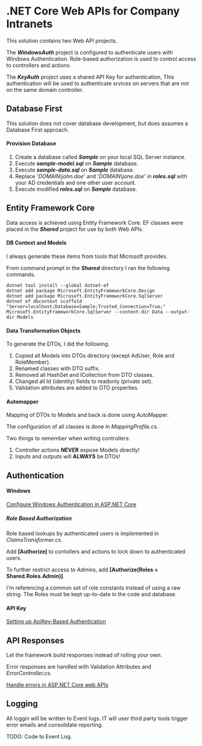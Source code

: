 # .NET Core Web APIs for Company Intranets
This solution contains two Web API projects.

The **_WindowsAuth_** project is configured to authenticate users with Windows Authentication. 
Role-based authorization is used to control access to controllers and actions. 

The **_KeyAuth_** project uses a shared API Key for authentication,
This authentication will be used to authenticate srvices on servers that are not on the same domain controller.

## Database First
This solution does not cover database development, but does assumes a Database First approach.

#### Provision Database

1. Create a database called **_Sample_** on your local SQL Server instance.
2. Execute **_sample-model.sql_** on **_Sample_** database. 
3. Execute **_sample-data.sql_** on **_Sample_** database.
4. Replace '_DOMAIN\john.doe_' and '_DOMAIN\jane.doe_' in **_roles.sql_** with your AD credentials and one other user account.
5. Execute modified **_roles.sql_** on **_Sample_** database.

## Entity Framework Core
Data access is achieved using Entity Framework Core. 
EF classes were placed in the **_Shared_** project for use by both Web APIs.

#### DB Context and Models
I always generate these items from tools that Microsoft provides.

From command prompt in the **_Shared_** directory I ran the following commands.
``` 
dotnet tool install --global dotnet-ef
dotnet add package Microsoft.EntityFrameworkCore.Design
dotnet add package Microsoft.EntityFrameworkCore.SqlServer
dotnet ef dbcontext scaffold "Server=localhost;Database=Sample;Trusted_Connection=True;" Microsoft.EntityFrameworkCore.SqlServer --context-dir Data --output-dir Models
```
#### Data Transformation Objects 
To generate the DTOs, I did the following.

1. Copied all Models into DTOs directory (except AdUser, Role and RoleMember).
2. Renamed classes with DTO suffix.
3. Removed all HashSet and ICollection from DTO classes.
4. Changed all Id (identity) fields to readonly (private set).
5. Validation attributes are added to DTO properties.

#### Automapper
Mapping of DTOs to Models and back is done using AutoMapper.

The configuration of all classes is done in _MappingProfile.cs_.

Two things to remember when writing controllers:
1. Controller actions **NEVER** expose Models directly! 
2. Inputs and outputs will **ALWAYS** be DTOs!

## Authentication

#### Windows
<a href="https://docs.microsoft.com/en-us/aspnet/core/mvc/models/validation?view=aspnetcore-3.1" target="_blank">Configure Windows Authentication in ASP.NET Core</a>

##### Role Based Authorization
Role based lookups by authenticated users is implemented in _ClaimsTransformer.cs_.

Add **[Authorize]** to contollers and actions to lock down to authenticated users.

To further restrict access to Admins, add **[Authorize(Roles = Shared.Roles.Admin)]**.

I'm referencing a common set of role constants instead of using a raw string. The Roles must be kept up-to-date in the code and database.

#### API Key
<a href="https://medium.com/@zarkopafilis/asp-net-core-2-2-3-resti-api-24-setting-up-apikey-based-authentication-94169a051a5c" target="_blank">Setting up ApiKey-Based Authentication</a>

## API Responses
Let the framework build responses instead of rolling your own.

Error responses are handled with Validation Attributes and _ErrorController.cs_.

<a href="https://docs.microsoft.com/en-us/aspnet/core/web-api/handle-errors?view=aspnetcore-3.1" target="_blank">Handle errors in ASP.NET Core web APIs</a>

## Logging
All loggin will be written to Event logs. IT will user third party tools trigger error emails and consolidate reporting.

TODO: Code to Event Log. 



